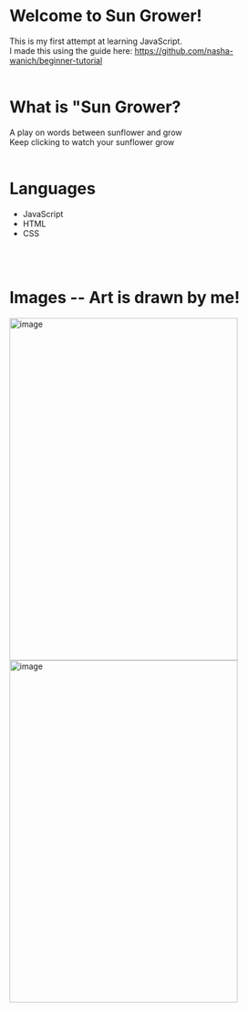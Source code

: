 # Welcome to Sun Grower! <br>
This is my first attempt at learning JavaScript. <br>
I made this using the guide here: https://github.com/nasha-wanich/beginner-tutorial
<br>
<br>

# What is "Sun Grower? <br>
A play on words between sunflower and grow <br>
Keep clicking to watch your sunflower grow
<br>
<br>

# Languages <br>
- JavaScript
- HTML 
- CSS
<br>
<br>

# Images -- Art is drawn by me!
<img width="400" height="600" alt="image" src="https://github.com/user-attachments/assets/879723bf-0e57-4136-b775-50e2df73e8c5" />
<img width="400" height="600" alt="image" src="https://github.com/user-attachments/assets/f57ee3a8-0ff7-4879-ae1f-c042aebdf43d" />
<br>
